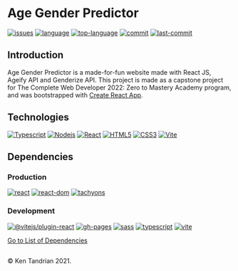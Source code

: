 # Age Gender Predictor

[![issues](https://img.shields.io/github/issues/KenTandrian/age-gender-predictor)](https://github.com/KenTandrian/age-gender-predictor/issues)
[![language](https://img.shields.io/github/languages/count/KenTandrian/age-gender-predictor)](https://github.com/KenTandrian/age-gender-predictor/search?l=javascript)
[![top-language](https://img.shields.io/github/languages/top/KenTandrian/age-gender-predictor)](https://github.com/KenTandrian/age-gender-predictor/search?l=javascript)
[![commit](https://img.shields.io/github/commit-activity/m/KenTandrian/age-gender-predictor)](https://github.com/KenTandrian/age-gender-predictor/commits/main)
[![last-commit](https://img.shields.io/github/last-commit/KenTandrian/age-gender-predictor)](https://github.com/KenTandrian/age-gender-predictor/commits/main)

## Introduction

Age Gender Predictor is a made-for-fun website made with React JS, Ageify API and Genderize API.
This project is made as a capstone project for The Complete Web Developer 2022: Zero to Mastery Academy program, and was bootstrapped with [Create React App](https://github.com/facebook/create-react-app).

## Technologies

[![Typescript](https://img.shields.io/badge/-Typescript-black?style=for-the-badge&logo=Typescript)](https://github.com/KenTandrian?tab=repositories&language=typescript)
[![Nodejs](https://img.shields.io/badge/-Nodejs-black?style=for-the-badge&logo=Node.js)](https://github.com/KenTandrian?tab=repositories&language=javascript)
[![React](https://img.shields.io/badge/-React-black?style=for-the-badge&logo=react)](https://github.com/KenTandrian?tab=repositories&language=javascript)
[![HTML5](https://img.shields.io/badge/-HTML5-black?style=for-the-badge&logo=html5&logoColor=orange)](https://github.com/KenTandrian?tab=repositories&language=html)
[![CSS3](https://img.shields.io/badge/-CSS3-black?style=for-the-badge&logo=css3&logoColor=blue)](https://github.com/KenTandrian?tab=repositories&language=css)
[![Vite](https://img.shields.io/badge/-Vite-black?style=for-the-badge&logo=vite)](https://github.com/KenTandrian?tab=repositories)

## Dependencies

### Production

[![react](https://img.shields.io/github/package-json/dependency-version/KenTandrian/age-gender-predictor/react)](https://www.npmjs.com/package/react)
[![react-dom](https://img.shields.io/github/package-json/dependency-version/KenTandrian/age-gender-predictor/react-dom)](https://www.npmjs.com/package/react-dom)
[![tachyons](https://img.shields.io/github/package-json/dependency-version/KenTandrian/age-gender-predictor/tachyons)](https://www.npmjs.com/package/tachyons)

### Development

[![@vitejs/plugin-react](https://img.shields.io/github/package-json/dependency-version/KenTandrian/age-gender-predictor/dev/@vitejs/plugin-react)](https://www.npmjs.com/package/@vitejs/plugin-react)
[![gh-pages](https://img.shields.io/github/package-json/dependency-version/KenTandrian/age-gender-predictor/dev/gh-pages)](https://www.npmjs.com/package/gh-pages)
[![sass](https://img.shields.io/github/package-json/dependency-version/KenTandrian/age-gender-predictor/dev/sass)](https://www.npmjs.com/package/sass)
[![typescript](https://img.shields.io/github/package-json/dependency-version/KenTandrian/age-gender-predictor/dev/typescript)](https://www.npmjs.com/package/typescript)
[![vite](https://img.shields.io/github/package-json/dependency-version/KenTandrian/age-gender-predictor/dev/vite)](https://www.npmjs.com/package/vite)

[Go to List of Dependencies](https://github.com/KenTandrian/age-gender-predictor/network/dependencies)

##

&#169; Ken Tandrian 2021.
